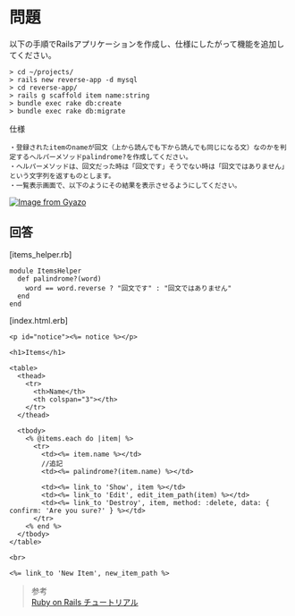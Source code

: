 # 問題  
以下の手順でRailsアプリケーションを作成し、仕様にしたがって機能を追加してください。
```
> cd ~/projects/
> rails new reverse-app -d mysql
> cd reverse-app/
> rails g scaffold item name:string
> bundle exec rake db:create
> bundle exec rake db:migrate
```
仕様
```
・登録されたitemのnameが回文（上から読んでも下から読んでも同じになる文）なのかを判定するヘルパーメソッドpalindrome?を作成してください。
・ヘルパーメソッドは、回文だった時は「回文です」そうでない時は「回文ではありません」という文字列を返すものとします。
・一覧表示画面で、以下のようにその結果を表示させるようにしてください。
```
[![Image from Gyazo](https://i.gyazo.com/c1252b2918c57ccdce8cfc1cdf3d1b56.png)](https://gyazo.com/c1252b2918c57ccdce8cfc1cdf3d1b56)

## 回答  
[items_helper.rb]
```
module ItemsHelper
  def palindrome?(word)
    word == word.reverse ? "回文です" : "回文ではありません"
  end
end
```
[index.html.erb]
```
<p id="notice"><%= notice %></p>

<h1>Items</h1>

<table>
  <thead>
    <tr>
      <th>Name</th>
      <th colspan="3"></th>
    </tr>
  </thead>

  <tbody>
    <% @items.each do |item| %>
      <tr>
        <td><%= item.name %></td>
        //追記
        <td><%= palindrome?(item.name) %></td>
        
        <td><%= link_to 'Show', item %></td>
        <td><%= link_to 'Edit', edit_item_path(item) %></td>
        <td><%= link_to 'Destroy', item, method: :delete, data: { confirm: 'Are you sure?' } %></td>
      </tr>
    <% end %>
  </tbody>
</table>

<br>

<%= link_to 'New Item', new_item_path %>

```

> 参考  
[Ruby on Rails チュートリアル](https://railstutorial.jp/chapters/rails_flavored_ruby?version=4.2)  
[]()  

